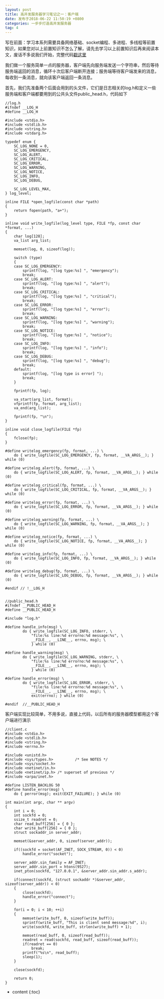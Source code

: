 ```yaml
---
layout: post
title: 高并发服务器学习笔记之一：客户端
date: 发布于2018-06-22 11:50:19 +0800
categories: 一步步打造高并发服务器
tag: 4
---
```


写在前面：学习本系列需要具备网络基础、socket编程、多进程、多线程等前置知识，如果您对以上前置知识不怎么了解，请先去学习以上前置知识后再来阅读本文，废话不多说我们开始，完整代码[戳这里](https://github.com/zhangn1989/MyRPC)​​​​​​​

<!-- more -->

我们做一个服务简单一点的服务器，客户端先向服务端发送一个字符串，然后等待服务端返回的消息，循环十次后客户端断开连接；服务端等待客户端发来的消息，每收到一条消息，就向该客户端返回一条消息。

首先，我们先准备两个后面会用到的头文件，它们是日志相关的log.h和定义一些服务端和客户端都要用到的公共头文件public_head.h，代码如下

    
    
    //log.h
    #ifndef __LOG_H
    #define __LOG_H
    
    #include <stdio.h>
    #include <stdlib.h>
    #include <string.h>
    #include <stdarg.h>
    
    typedef enum {
    	SC_LOG_NONE = 0,
    	SC_LOG_EMERGENCY,
    	SC_LOG_ALERT,
    	SC_LOG_CRITICAL,
    	SC_LOG_ERROR,
    	SC_LOG_WARNING,
    	SC_LOG_NOTICE,
    	SC_LOG_INFO,
    	SC_LOG_DEBUG,
    
    	SC_LOG_LEVEL_MAX,
    } log_level;
    
    inline FILE *open_logfile(const char *path)
    {
    	return fopen(path, "a+");
    }
    
    inline void write_logfile(log_level type, FILE *fp, const char *format, ...)
    {
    	char log[128];
    	va_list arg_list;
    
    	memset(log, 0, sizeof(log));
    
    	switch (type)
    	{
    	case SC_LOG_EMERGENCY:
    		sprintf(log, "[log type:%s] ", "emergency");
    		break;
    	case SC_LOG_ALERT:
    		sprintf(log, "[log type:%s] ", "alert");
    		break;
    	case SC_LOG_CRITICAL:
    		sprintf(log, "[log type:%s] ", "critical");
    		break;
    	case SC_LOG_ERROR:
    		sprintf(log, "[log type:%s] ", "error");
    		break;
    	case SC_LOG_WARNING:
    		sprintf(log, "[log type:%s] ", "warning");
    		break;
    	case SC_LOG_NOTICE:
    		sprintf(log, "[log type:%s] ", "notice");
    		break;
    	case SC_LOG_INFO:
    		sprintf(log, "[log type:%s] ", "info");
    		break;
    	case SC_LOG_DEBUG:
    		sprintf(log, "[log type:%s] ", "debug");
    		break;
    	default:
    		sprintf(log, "[log type is error] ");
    		break;
    	}
    
    	fprintf(fp, log);
    
    	va_start(arg_list, format);
    	vfprintf(fp, format, arg_list);
    	va_end(arg_list);
    
    	fprintf(fp, "\n");
    }
    
    inline void close_logfile(FILE *fp)
    {
    	fclose(fp);
    }
    
    #define	writelog_emergency(fp, format, ...) \
    	do { write_logfile(SC_LOG_EMERGENCY, fp, format, __VA_ARGS__); } while (0)
    
    #define	writelog_alert(fp, format, ...) \
    	do { write_logfile(SC_LOG_ALERT, fp, format, __VA_ARGS__); } while (0)
    
    #define	writelog_critical(fp, format, ...) \
    	do { write_logfile(SC_LOG_CRITICAL, fp, format, __VA_ARGS__); } while (0)
    
    #define	writelog_error(fp, format, ...) \
    	do { write_logfile(SC_LOG_ERROR, fp, format, __VA_ARGS__); } while (0)
    
    #define	writelog_warning(fp, format, ...) \
    	do { write_logfile(SC_LOG_WARNING, fp, format, __VA_ARGS__); } while (0)
    
    #define	writelog_notice(fp, format, ...) \
    	do { write_logfile(SC_LOG_NOTICE, fp, format, __VA_ARGS__); } while (0)
    
    #define	writelog_info(fp, format, ...) \
    	do { write_logfile(SC_LOG_INFO, fp, format, __VA_ARGS__); } while (0)
    
    #define	writelog_debug(fp, format, ...) \
    	do { write_logfile(SC_LOG_DEBUG, fp, format, __VA_ARGS__); } while (0)
    
    #endif // !__LOG_H
    
    
    //public_head.h
    #ifndef __PUBLIC_HEAD_H
    #define __PUBLIC_HEAD_H
    
    #include "log.h"
    
    #define handle_info(msg) \
            do { write_logfile(SC_LOG_INFO, stderr, \
                "file:%s line:%d errorno:%d message:%s", \
                __FILE__, __LINE__, errno, msg); \
                } while (0)
    
    #define handle_warning(msg) \
            do { write_logfile(SC_LOG_WARNING, stderr, \
                "file:%s line:%d errorno:%d message:%s", \
                __FILE__, __LINE__, errno, msg); \
                } while (0)
    
    #define handle_error(msg) \
            do { write_logfile(SC_LOG_ERROR, stderr, \
                "file:%s line:%d errorno:%d message:%s", \
                __FILE__, __LINE__, errno, msg); \
                exit(errno); } while (0)
    
    #endif  //__PUBLIC_HEAD_H
    

客户端实现比较简单，不用多说，直接上代码，以后所有的服务器模型都用这个客户端进行演示

    
    
    //client.c
    #include <stdio.h>
    #include <stdlib.h>
    #include <string.h>
    #include <errno.h>
    
    #include <unistd.h>
    #include <sys/types.h>          /* See NOTES */
    #include <sys/socket.h>
    #include <netinet/in.h>
    #include <netinet/ip.h> /* superset of previous */
    #include <arpa/inet.h>
    
    #define LISTEN_BACKLOG 50
    #define handle_error(msg) \
        do { perror(msg); exit(EXIT_FAILURE); } while (0)
    
    int main(int argc, char ** argv)
    {
        int i = 0;
        int sockfd = 0;
        ssize_t readret = 0;
        char read_buff[256] = { 0 };
        char write_buff[256] = { 0 };
        struct sockaddr_in server_addr;
    
        memset(&server_addr, 0, sizeof(server_addr));
    
        if((sockfd = socket(AF_INET, SOCK_STREAM, 0)) < 0)
            handle_error("socket");
    
        server_addr.sin_family = AF_INET;
        server_addr.sin_port = htons(9527);
        inet_pton(sockfd, "127.0.0.1", &server_addr.sin_addr.s_addr);
    
        if(connect(sockfd, (struct sockaddr *)&server_addr, sizeof(server_addr)) < 0)
        {
            close(sockfd);
            handle_error("connect");
        }
    
        for(i = 0; i < 10; ++i)
        {
            memset(write_buff, 0, sizeof(write_buff));
            sprintf(write_buff, "This is client send message:%d", i);
            write(sockfd, write_buff, strlen(write_buff) + 1);
    
            memset(read_buff, 0, sizeof(read_buff));
            readret = read(sockfd, read_buff, sizeof(read_buff));
            if(readret == 0)
                break;
            printf("%s\n", read_buff);   
    		sleep(1);
        }
    
        close(sockfd);
    
        return 0;
    }
    

* content
{:toc}


